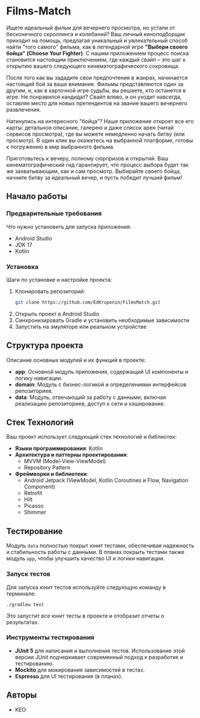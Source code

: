 # Films-Match

Ищете идеальный фильм для вечернего просмотра, но устали от бесконечного скроллинга и колебаний? Ваш личный киноподборщик приходит на помощь, предлагая уникальный и увлекательный способ найти "того самого" фильма, как в легендарной игре **"Выбери своего бойца" (Choose Your Fighter)**. С нашим приложением процесс поиска становится настоящим приключением, где каждый свайп – это шаг к открытию вашего следующего кинематографического сокровища.

После того как вы зададите свои предпочтения в жанрах, начинается настоящий бой за ваше внимание. Фильмы представляются один за другим, и, как в карточной игре судьбы, вы решаете, кто останется в игре. Не понравился кандидат? Свайп влево, и он уходит навсегда, оставляя место для новых претендентов на звание вашего вечернего развлечения.

Наткнулись на интересного "бойца"? Наше приложение откроет все его карты: детальное описание, галерею и даже список арен (читай сервисов просмотра), где вы можете немедленно начать битву (или просмотр). В один клик вы окажетесь на выбранной платформе, готовы к погружению в мир выбранного фильма.

Приготовьтесь к вечеру, полному сюрпризов и открытий. Ваш кинематографический гид гарантирует, что процесс выбора будет так же захватывающим, как и сам просмотр. Выбирайте своего бойца, начните битву за идеальный вечер, и пусть победит лучший фильм!

## Начало работы

### Предварительные требования

Что нужно установить для запуска приложения:
- Android Studio
- JDK 17
- Kotlin

### Установка

Шаги по установке и настройке проекта:
1. Клонировать репозиторий:
   ```bash
   git clone https://github.com/EdKrupenin/FilmsMatch.git
2. Открыть проект в Android Studio
3. Синхронизировать Gradle и установить необходимые зависимости
4. Запустить на эмуляторе или реальном устройстве

## Структура проекта

Описание основных модулей и их функций в проекте:

- **app**: Основной модуль приложения, содержащий UI компоненты и логику навигации.
- **domain**: Модуль с бизнес-логикой и определениями интерфейсов репозиториев.
- **data**: Модуль, отвечающий за работу с данными, включая реализацию репозиториев, доступ к сети и кэширование.

## Стек Технологий

Ваш проект использует следующий стек технологий и библиотек:

- **Языки программирования**: Kotlin
- **Архитектура и паттерны проектирования**:
  - MVVM (Model-View-ViewModel)
  - Repository Pattern
- **Фреймворки и библиотеки**:
  - Android Jetpack (ViewModel, Kotlin Coroutines и Flow, Navigation Component)
  - Retrofit
  - Hilt
  - Picasso
  - Shimmer

## Тестирование

Модуль `data` полностью покрыт юнит тестами, обеспечивая надежность и стабильность работы с данными. В планах покрыть тестами также модуль `app`, чтобы улучшить качество UI и логики навигации.

### Запуск тестов

Для запуска юнит тестов используйте следующую команду в терминале:

    ./gradlew test

Это запустит все юнит тесты в проекте и отобразит отчеты о результатах.

### Инструменты тестирования

- **JUnit 5** для написания и выполнения тестов. Использование этой версии JUnit подчеркивает современный подход к разработке и тестированию.
- **Mockito** для мокирования зависимостей в тестах.
- **Espresso** для UI тестирования (в планах).


## Авторы

- KEO
